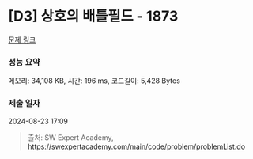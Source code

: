 # [D3] 상호의 배틀필드 - 1873 

[문제 링크](https://swexpertacademy.com/main/code/problem/problemDetail.do?contestProbId=AV5LyE7KD2ADFAXc) 

### 성능 요약

메모리: 34,108 KB, 시간: 196 ms, 코드길이: 5,428 Bytes

### 제출 일자

2024-08-23 17:09



> 출처: SW Expert Academy, https://swexpertacademy.com/main/code/problem/problemList.do